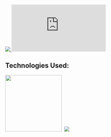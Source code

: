 <a href="https://discord-bot-python.bolaghaly.repl.co/"> <img src="https://img.shields.io/website-up-down-blue-red/http/monip.org.svg"/> </a>
[![GitHub license](https://badgen.net/github/license/Naereen/Strapdown.js)](https://github.com/BolaGhaly/Discord-Bot-Python/blob/main/LICENSE.md)


## Technologies Used:
<div>
    <kbd> <img src="http://ForTheBadge.com/images/badges/made-with-python.svg" width="180"/> </kbd>
    <kbd> <img src="https://img.shields.io/badge/Flask-000000?style=for-the-badge&logo=flask&logoColor=white" /> </kbd>
</div>
